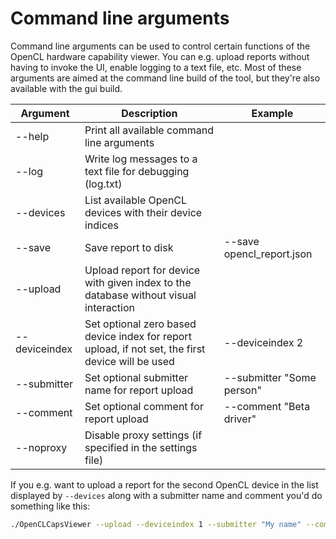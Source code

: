 # Command line arguments

Command line arguments can be used to control certain functions of the OpenCL hardware capability viewer. You can e.g. upload reports without having to invoke the UI, enable logging to a text file, etc. Most of these arguments are aimed at the command line build of the tool, but they're also available with the gui build.

| Argument | Description | Example |
| - | - | - |
| --help | Print all available command line arguments | |
| --log | Write log messages to a text file for debugging (log.txt) | |
| --devices | List available OpenCL devices with their device indices | |
| --save | <savereport> Save report to disk | --save opencl_report.json |
| --upload | Upload report for device with given index to the database without visual interaction | |
| --deviceindex | Set optional zero based device index for report upload, if not set, the first device will be used | --deviceindex 2 |
| --submitter <submitter> | Set optional submitter name for report upload | --submitter "Some person" |
| --comment <comment> | Set optional comment for report upload | --comment "Beta driver" |
| --noproxy | Disable proxy settings (if specified in the settings file) | |

If you e.g. want to upload a report for the second OpenCL device in the list displayed by `--devices` along with a submitter name and comment you'd do something like this:

```bash
./OpenCLCapsViewer --upload --deviceindex 1 --submitter "My name" --comment "Beta driver"
```

